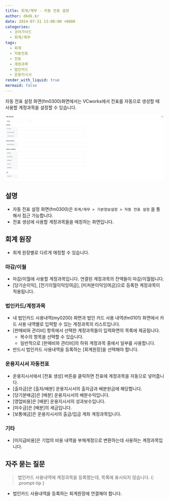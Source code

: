 ```yaml
---
title: 회계/재무 - 자동 전표 설정
author: dkdk.kr
date: 2024-07-31 13:00:00 +0800
categories:
  - 코어가이드
  - 회계/재무
tags:
  - 회계
  - 자동전표
  - 전표
  - 계정과목
  - 법인카드
  - 운용지시서
render_with_liquid: true
mermaid: false
---
```

자동 전표 설정 화면(fm0300)화면에서는 VCworks에서 전표를 자동으로 생성할 때 사용할 계정과목을 설정할 수 있습니다.  

![](assets/img/Pasted%20image%2020250417190636.png)
## 설명

- 자동 전표 설정 화면(fm0300)은 `회계/재무 > 기본정보설정 > 자동 전표 설정` 을 통해서 접근 가능합니다.
- 전표 생성에 사용할 계정과목들을 매칭하는 화면입니다.

## 회계 원장
- 회계 원장별로 다르게 매칭할 수 있습니다. 
### 마감/이월
- 마감/이월에 사용할 계정과목입니다. 연결된 계정과목의 잔액들이 마감/이월됩니다.  
- [당기순이익], [전기이월이익잉여금], [미처분이익잉여금]으로 등록한 계정과목이 적용됩니다.
### 법인카드/계정과목
- 내 법인카드 사용내역(my0200) 화면과 법인 카드 사용 내역(fm0101) 화면에서 카드 사용 내역별로 입력할 수 있는 계정과목의 리스트입니다.
- [판매비와 관리비] 항목에서 선택한 계정과목들이 입력화면의 목록에 제공됩니다.
	- 복수의 항목을 선택할 수 있습니다. 
	- 일반적으로 [판매비와 관리비]의 하위 계정과목 중에서 일부를 사용합니다. 
- 반드시 법인카드 사용내역을 등록하는 [회계원장]을 선택해야 합니다.  
### 운용지시서 자동전표
- 운용지시서에서 [전표 생성] 버튼을 클릭하면 전표에 계정과목을 자동으로 넣어줍니다. 
- [출자금]은 [출자/배분] 운용지시서의 출자금과 배분원금에 해당합니다.
- [당기분배금]은 [배분] 운용지시서의 배분수익입니다. 
- [영업비용]은 [배분] 운용지시서의 성과보수입니다.
- [미수금]은 [배분]의 세금입니다.
- [보통예금]은 운용지시서의 출금/입금 계좌 계정과목입니다.
### 기타
- [미지급비용]은 기업의 비용 내역을 부채계정으로 변환하는데 사용하는 계정과목입니다.

## 자주 묻는 질문

> 법인카드 사용내역에 계정과목을 등록했는데, 목록에 표시되지 않습니다.
{: .prompt-tip }

- 법인카드 사용내역을 등록하는 회계원장에 연결해야 합니다.
